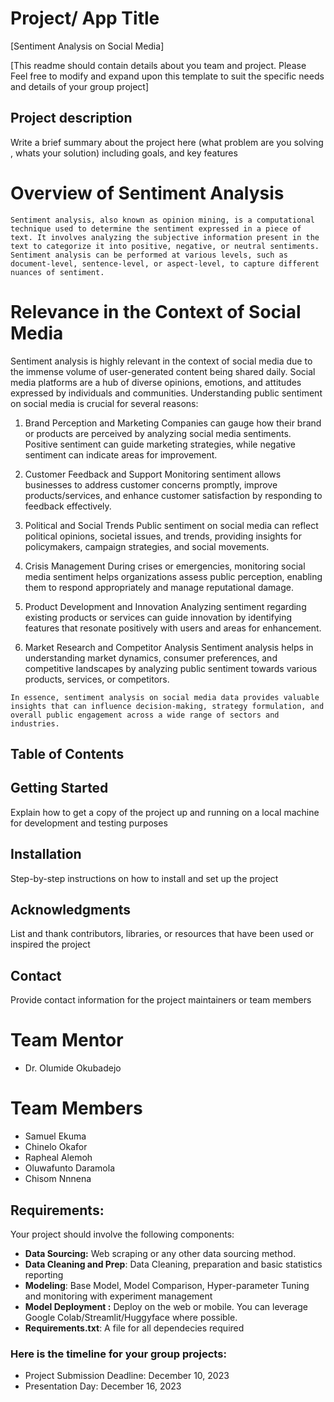 # Project/ App Title
[Sentiment Analysis on Social Media]

[This readme should contain details about you team and project. Please Feel free to modify and expand upon this template to suit the specific needs and details of your group project]

## Project description 
Write a brief summary about the project here (what problem are you solving , whats your solution) including goals, and key features

# Overview of Sentiment Analysis

```Sentiment analysis, also known as opinion mining, is a computational technique used to determine the sentiment expressed in a piece of text. It involves analyzing the subjective information present in the text to categorize it into positive, negative, or neutral sentiments. Sentiment analysis can be performed at various levels, such as document-level, sentence-level, or aspect-level, to capture different nuances of sentiment.```

# Relevance in the Context of Social Media
Sentiment analysis is highly relevant in the context of social media due to the immense volume of user-generated content being shared daily. Social media platforms are a hub of diverse opinions, emotions, and attitudes expressed by individuals and communities. Understanding public sentiment on social media is crucial for several reasons:

1. Brand Perception and Marketing
   Companies can gauge how their brand or products are perceived by analyzing social media sentiments. Positive sentiment can guide marketing strategies, while negative sentiment can indicate areas for improvement.

2. Customer Feedback and Support
   Monitoring sentiment allows businesses to address customer concerns promptly, improve products/services, and enhance customer satisfaction by responding to feedback effectively.

3. Political and Social Trends
    Public sentiment on social media can reflect political opinions, societal issues, and trends, providing insights for policymakers, campaign strategies, and social movements.

4. Crisis Management
   During crises or emergencies, monitoring social media sentiment helps organizations assess public perception, enabling them to respond appropriately and manage reputational damage.

5. Product Development and Innovation
   Analyzing sentiment regarding existing products or services can guide innovation by identifying features that resonate positively with users and areas for enhancement.

6. Market Research and Competitor Analysis
   Sentiment analysis helps in understanding market dynamics, consumer preferences, and competitive landscapes by analyzing public sentiment towards various products, services, or competitors.

```In essence, sentiment analysis on social media data provides valuable insights that can influence decision-making, strategy formulation, and overall public engagement across a wide range of sectors and industries.```


## Table of Contents

## Getting Started 
Explain how to get a copy of the project up and running on a local machine for development and testing purposes

## Installation
Step-by-step instructions on how to install and set up the project

## Acknowledgments
List and thank contributors, libraries, or resources that have been used or inspired the project

## Contact
Provide contact information for the project maintainers or team members

# Team Mentor
-	Dr. Olumide Okubadejo

# Team Members
-	Samuel Ekuma
-	Chinelo Okafor
-	Rapheal Alemoh
-	Oluwafunto Daramola
-	Chisom Nnnena


## Requirements:
Your project should involve the following components:
- **Data Sourcing:** Web scraping or any other data sourcing method.
- **Data Cleaning and Prep**: Data Cleaning, preparation and basic statistics reporting
- **Modeling**: Base Model, Model Comparison, Hyper-parameter Tuning and monitoring with experiment management
- **Model Deployment :** Deploy on the web or mobile. You can leverage Google Colab/Streamlit/Huggyface where possible.
- **Requirements.txt**: A file for all dependecies required

### Here is the timeline for your group projects:
- Project Submission Deadline: December 10, 2023
- Presentation Day: December 16, 2023
